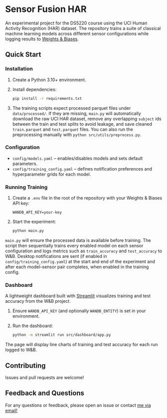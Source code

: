# Sensor Fusion HAR

An experimental project for the DS5220 course using the UCI Human Activity Recognition (HAR) dataset. The repository trains a suite of classical machine learning models across different sensor configurations while logging results to [Weights & Biases](https://wandb.ai/).

## Quick Start

### Installation

1. Create a Python 3.10+ environment.
2. Install dependencies:

   ```bash
   pip install -r requirements.txt
   ```
3. The training scripts expect processed parquet files under `data/processed/`. If they are missing, `main.py` will automatically
   download the raw UCI HAR dataset, remove any overlapping `subject` ids between the train and test splits to avoid leakage,
   and save cleaned `train.parquet` and `test.parquet` files. You can also run the preprocessing manually with
   `python src/utils/preprocess.py`.

### Configuration

* `config/models.yaml` – enables/disables models and sets default parameters.
* `config/training_config.yaml` – defines notification preferences and hyperparameter grids for each model.

### Running Training

1. Create a `.env` file in the root of the repository with your Weights & Biases API key:

   ```
   WANDB_API_KEY=your-key
   ```

2. Start the experiment:

   ```bash
   python main.py
   ```

`main.py` will ensure the processed data is available before training. The script then sequentially trains every enabled model on each
sensor configuration and logs metrics such as `train_accuracy` and `test_accuracy` to W&B. Desktop notifications are sent (if enabled in `config/training_config.yaml`) at the start and end of the experiment and after each model–sensor pair completes, when enabled in the training config.

### Dashboard

A lightweight dashboard built with [Streamlit](https://streamlit.io) visualizes training and test accuracy from the W&B project.

1. Ensure `WANDB_API_KEY` (and optionally `WANDB_ENTITY`) is set in your environment.
2. Run the dashboard:

   ```bash
   python -m streamlit run src/dashboard/app.py
   ```

The page will display line charts of training and test accuracy for each run logged to W&B.

## Contributing

Issues and pull requests are welcome!

## Feedback and Questions
For any questions or feedback, please open an issue or contact [me via email!](mailto:raman.sr@northeastern.edu)
